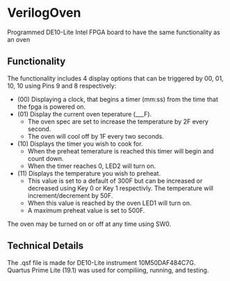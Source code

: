 # VerilogOven
Programmed DE10-Lite Intel FPGA board to have the same functionality as an oven

## Functionality
The functionality includes 4 display options that can be triggered by 00, 01, 10, 10 using Pins 9 and 8 respectively:
* (00) Displaying a clock, that begins a timer (mm:ss) from the time that the fpga is powered on.
* (01) Display the current oven teperature (___F).
    * The oven spec are set to increase the temperature by 2F every second.
    * The oven will cool off by 1F every two seconds.
* (10) Displays the timer you wish to cook for.
    * When the preheat temerature is reached this timer will begin and count down.
    * When the timer reaches 0, LED2 will turn on.
* (11) Displays the temperature you wish to preheat.
    * This value is set to a default of 300F but can be increased or decreased using Key 0 or Key 1 respectivly. The temperature will increment/decrement by 50F.
    * When this value is reached by the oven LED1 will turn on.
    * A maximum preheat value is set to 500F.

The oven may be turned on or off at any time using SW0.

## Technical Details
The .qsf file is made for DE10-Lite instrument 10M50DAF484C7G. <br>
Quartus Prime Lite (19.1) was used for compiliing, running, and testing. 
